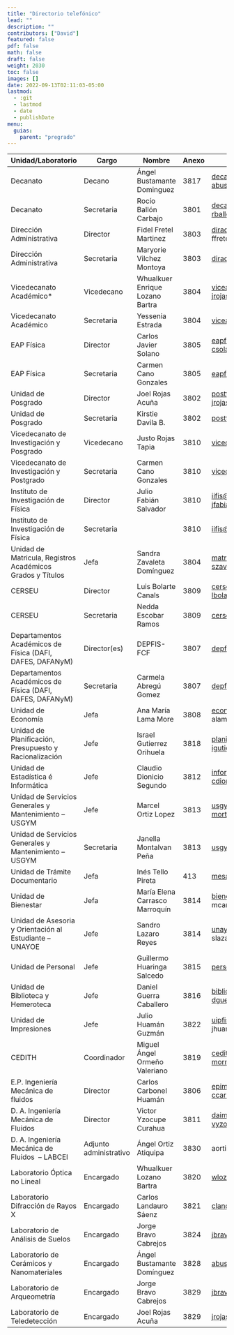 ```yaml
---
title: "Directorio telefónico"
lead: ""
description: ""
contributors: ["David"]
featured: false
pdf: false
math: false
draft: false
weight: 2030
toc: false
images: []
date: 2022-09-13T02:11:03-05:00
lastmod:
  - :git
  - lastmod
  - date
  - publishDate
menu:
  guias:
    parent: "pregrado"
---
```


|Unidad/Laboratorio                                        |Cargo                 |Nombre                        |Anexo|Email                                                                |
|----------------------------------------------------------|----------------------|------------------------------|-----|---------------------------------------------------------------------|
|Decanato                                                  |Decano                |Ángel Bustamante Dominguez    |3817 |decano.fisica@unmsm.edu.pe<br>abustamanted@unmsm.edu.pe      |
|Decanato                                                  |Secretaria            |Rocío Ballón Carbajo          |3801 |decano.fisica@unmsm.edu.pe<br>rballonc@unmsm.edu.pe          |
|Dirección Administrativa                                  |Director              |Fidel Fretel Martinez         |3803 |diradmin.fisica@unmsm.edu.pe<br>ffretelm\_af@unmsm.edu.pe    |
|Dirección Administrativa                                  |Secretaria            |Maryorie Vilchez Montoya      |3803 |diradmin.fisica@unmsm.edu.pe                                         |
|Vicedecanato Académico*                                   |Vicedecano            |Whualkuer Enrique Lozano Bartra|3804 |viceacademico.fisica@unmsm.edu.pe<br>jrojasa@unmsm.edu.pe    |
|Vicedecanato Académico                                    |Secretaria            |Yessenia Estrada              |3804 |viceacademico.fisica@unmsm.edu.pe                                    |
|EAP Física                                                |Director              |Carlos Javier Solano          |3805 |eapfis@unmsm.edu.pe<br>csolanos@unmsm.edu.pe                 |
|EAP Física                                                |Secretaria            |Carmen Cano Gonzales          |3805 |eapfis@unmsm.edu.pe                                                  |
|Unidad de Posgrado                                        |Director              |Joel Rojas Acuña              |3802 |postfis@unmsm.edu.pe<br>jrojasa@unmsm.edu.pe                         |
|Unidad de Posgrado                                        |Secretaria            |Kirstie Davila B.             |3802 |postfis@unmsm.edu.pe                                                 |
|Vicedecanato de Investigación y Posgrado                  |Vicedecano            |Justo Rojas Tapia             |3810 |vicedecanatoinvestigacion.fcf@unmsm.edu.pe                           |
|Vicedecanato de Investigación y Postgrado                 |Secretaria            |Carmen Cano Gonzales          |3810 |vicedecanatoinvestigacion.fcf@unmsm.edu.pe                           |
|Instituto de Investigación de Física                      |Director              |Julio Fabián Salvador         |3810 |iifis@unmsm.edu.pe<br>jfabians@unmsm.edu.pe                          |
|Instituto de Investigación de Física                      |Secretaria            |                              |3810 |iifis@unmsm.edu.pe                                                   |
|Unidad de Matricula, Registros Académicos Grados y Títulos|Jefa                  |Sandra Zavaleta Domínguez     |3804 |matriculafis@unmsm.edu.pe<br>szavaletad@unmsm.edu.pe         |
|CERSEU                                                    |Director              |Luis Bolarte Canals           |3809 |cerseu.fisica@unmsm.edu.pe<br>lbolartec@unmsm.edu.pe         |
|CERSEU                                                    |Secretaria            |Nedda Escobar Ramos           |3809 |cerseu.fisica@unmsm.edu.pe                                           |
|Departamentos Académicos de Física (DAFI, DAFES, DAFANyM) |Director(es)          |DEPFIS-FCF                    |3807 |depfis@unmsm.edu.pe                                                  |
|Departamentos Académicos de Física (DAFI, DAFES, DAFANyM) |Secretaria            |Carmela Abregú Gomez          |3807 |depfis@unmsm.edu.pe                                                  |
|Unidad de Economía                                        |Jefa                  |Ana María Lama More           |3808 |economiafis@unmsm.edu.pe<br>alamam\_af@unmsm.edu.pe          |
|Unidad de Planificación, Presupuesto y Racionalización    |Jefe                  |Israel Gutierrez Orihuela     |3818 |planificacion.fisica@unmsm.edu.pe<br>igutierrezo@unmsm.edu.pe|
|Unidad de Estadística é Informática                       |Jefe                  |Claudio Dionicio Segundo      |3812 |informatica.fisica@unmsm.edu.pe<br>cdionicios@unmsm.edu.pe   |
|Unidad de Servicios Generales y Mantenimiento – USGYM     |Jefe                  |Marcel Ortiz Lopez            |3813 |usgymfis@unmsm.edu.pe<br>mortizl@unmsm.edu.pe                |
|Unidad de Servicios Generales y Mantenimiento – USGYM     |Secretaria            |Janella Montalvan Peña        |3813 |usgymfis@unmsm.edu.pe                                                |
|Unidad de Trámite Documentario                            |Jefa                  |Inés Tello Pireta             |413  |mesadepartes.fcf@unmsm.edu.pe                                        |
|Unidad de Bienestar                                       |Jefa                  |María Elena Carrasco Marroquín|3814 |bienestarfis@unmsm.edu.pe<br>mcarrascom\_af@unmsm.edu.pe     |
|Unidad de Asesoria y Orientación al Estudiante – UNAYOE   |Jefe                  |Sandro Lazaro Reyes           |3814 |unayoefis@unmsm.edu.pe<br>slazaror\_af@unmsm.edu.pe          |
|Unidad de Personal                                        |Jefe                  |Guillermo Huaringa Salcedo    |3815 |personalfis@unmsm.edu.pe                                             |
|Unidad de Biblioteca y Hemeroteca                         |Jefe                  |Daniel Guerra Caballero       |3816 |bibliofis@unmsm.edu.pe<br>dguerrac@unmsm.edu.pe              |
|Unidad de Impresiones                                     |Jefe                  |Julio Huamán Guzmán           |3822 |uipfis@unmsm.edu.pe<br>jhuamang\_af@unmsm.edu.pe             |
|CEDITH                                                    |Coordinador           |Miguel Ángel Ormeño Valeriano |3819 |cedit.fisica@unmsm.edu.pe<br>mormenov@unmsm.edu.pe           |
|E.P. Ingeniería Mecánica de fluidos                       |Director              |Carlos Carbonel Huamán        |3806 |epimf.fcf@unmsm.edu.pe<br>ccarbonelh@unmsm.edu.pe            |
|D. A. Ingeniería Mecánica de Fluidos                      |Director              |Victor Yzocupe Curahua        |3811 |daimf@unmsm.edu.pe<br>vyzocupec@unmsm.edu.pe                 |
|D. A. Ingeniería Mecánica de Fluidos  – LABCEI            |Adjunto administrativo|Ángel Ortiz Atiquipa          |3830 |aortiza\_af@unmsm.edu.pe                                             |
|Laboratorio Óptica no Lineal                              |Encargado             |Whualkuer Lozano Bartra       |3820 |wlozanob@unmsm.edu.pe                                                |
|Laboratorio Difracción de Rayos X                         |Encargado             |Carlos Landauro Sáenz         |3821 |clandauros@unmsm.edu.pe                                              |
|Laboratorio de Análisis de Suelos                         |Encargado             |Jorge Bravo Cabrejos          |3824 |jbravoc@unmsm.edu.pe                                                 |
|Laboratorio de Cerámicos y Nanomateriales                 |Encargado             |Ángel Bustamante Domínguez    |3828 |abustamanted@unmsm.edu.pe                                            |
|Laboratorio de Arqueometría                               |Encargado             |Jorge Bravo Cabrejos          |3829 |jbravoc@unmsm.edu.pe                                                 |
|Laboratorio de Teledetección                              |Encargado             |Joel Rojas Acuña              |3829 |jrojasa@unmsm.edu.pe                                                 |
